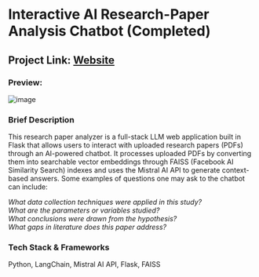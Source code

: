 # Interactive AI Research-Paper Analysis Chatbot (Completed)
## Project Link: [Website](https://interactive-ai-research-paper-analysis.onrender.com)
### Preview:
![image](https://github.com/user-attachments/assets/e5a5c25f-c73b-4323-b5f6-dcb53a2351ce)

### Brief Description
This research paper analyzer is a full-stack LLM web application built in Flask that allows users to interact with uploaded research papers (PDFs) through an AI-powered chatbot. It processes uploaded PDFs by converting them into searchable vector embeddings through FAISS (Facebook AI Similarity Search) indexes and uses the Mistral AI API to generate context-based answers. Some examples of questions one may ask to the chatbot can include:

*What data collection techniques were applied in this study? <br />
What are the parameters or variables studied? <br />
What conclusions were drawn from the hypothesis? <br />
What gaps in literature does this paper address?*

### Tech Stack & Frameworks
Python, LangChain, Mistral AI API, Flask, FAISS

